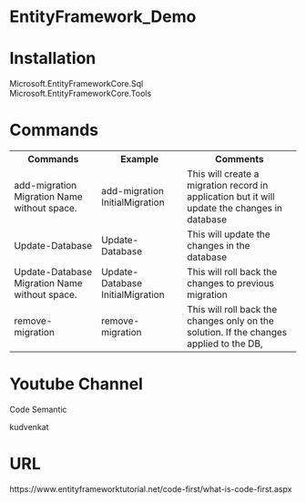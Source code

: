 # EntityFramework_Demo

<h1>Installation</h1>
<p>Microsoft.EntityFrameworkCore.Sql</br>
Microsoft.EntityFrameworkCore.Tools</p>

<h1>Commands</h1>
<table style="width:100%">
  <tr>
    <th>Commands</th>
    <th>Example</th>
    <th>Comments</th>
  </tr>
  <tr>
    <td>add-migration Migration Name without space.</td>
    <td>add-migration InitialMigration</td>
    <td>This will create a migration record in application but it will update the changes in database</td>
  </tr>
  <tr>
    <td>Update-Database</td>
    <td>Update-Database</td>
    <td>This will update the changes in the database</td>
  </tr>
  <tr>
    <td>Update-Database Migration Name without space.</td>
    <td>Update-Database InitialMigration</td>
    <td>This will roll back the changes to previous migration</td>
  </tr>
  <tr>
    <td>remove-migration</td>
    <td>remove-migration</td>
    <td>This will roll back the changes only on the solution. If the changes applied to the DB, </td>
  </tr>
</table>

<h1>Youtube Channel</h1>
<p>Code Semantic</p>
<p>kudvenkat</p>

<h1>URL</h1>
<p>https://www.entityframeworktutorial.net/code-first/what-is-code-first.aspx</p>



